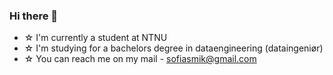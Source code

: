 ### Hi there 👋

- ☆ I'm currently a student at NTNU
- ☆ I'm studying for a bachelors degree in dataengineering (dataingeniør)
- ☆ You can reach me on my mail - sofiasmik@gmail.com

<!--
**Sofilaxus/Sofilaxus** is a ✨ _special_ ✨ repository because its `README.md` (this file) appears on your GitHub profile.

Here are some ideas to get you started:

- 🔭 I’m currently working on ...
- 🌱 I’m currently learning ...
- 👯 I’m looking to collaborate on ...
- 🤔 I’m looking for help with ...
- 💬 Ask me about ...
- 📫 How to reach me: ...
- 😄 Pronouns: ...
- ⚡ Fun fact: ...
-->
